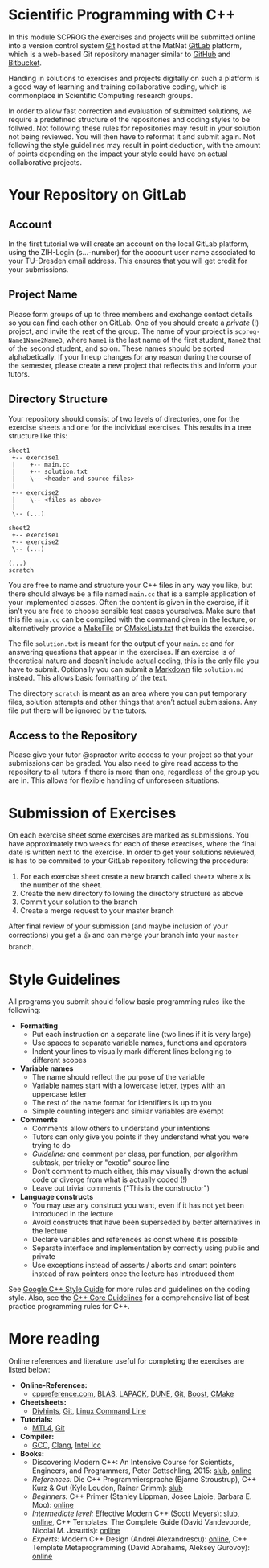 # Scientific Programming with C++
In this module SCPROG the exercises and projects will be submitted online into a version
control system [Git](https://git-scm.com/) hosted at the MatNat [GitLab](https://gitlab.mn.tu-dresden.de)
platform, which is a web-based Git repository manager similar to [GitHub](https://github.com) 
and [Bitbucket](https://bitbucket.org).

Handing in solutions to exercises and projects digitally on such a platform is a 
good way of learning and training collaborative coding, which is commonplace in 
Scientific Computing research groups.

In order to allow fast correction and evaluation of submitted solutions, we require
a predefined structure of the repositories and coding styles to be follwed. Not
following these rules for repositories may result in your solution not being reviewed.
You will then have to reformat it and submit again. Not following the style guidelines
may result in point deduction, with the amount of points depending on the impact your
style could have on actual collaborative projects.

# Your Repository on GitLab
## Account
In the first tutorial we will create an account on the local GitLab platform, 
using the ZIH-Login (s...-number) for the account user name associated to your TU-Dresden
email address. This ensures that you will get credit for your submissions.

## Project Name
Please form groups of up to three members and exchange contact details so you can find
each other on GitLab. One of you should create a *private* (!) project, and invite the rest
of the group. The name of your project is `scprog-Name1Name2Name3`, where `Name1`
is the last name of the first student, `Name2` that of the second student, and so on. These
names should be sorted alphabetically. If your lineup changes for any reason during the
course of the semester, please create a new project that reflects this and inform your
tutors.

## Directory Structure
Your repository should consist of two levels of directories, one for the exercise sheets and
one for the individual exercises. This results in a tree structure like this:

```
sheet1
 +-- exercise1
 |    +-- main.cc
 |    +-- solution.txt
 |    \-- <header and source files>
 |
 +-- exercise2
 |    \-- <files as above>
 |
 \-- (...)
 
sheet2
 +-- exercise1
 +-- exercise2
 \-- (...)
 
(...)
scratch
```

You are free to name and structure your C++ files in any way you like, but there
should always be a file named `main.cc` that is a sample application of your implemented
classes. Often the content is given in the exercise, if it isn’t you are free to choose
sensible test cases yourselves. Make sure that this file `main.cc` can be compiled with
the command given in the lecture, or alternatively provide a [MakeFile](http://www.c-howto.de/tutorial/makefiles/) 
or [CMakeLists.txt](https://cmake.org/cmake/help/latest/) that builds the exercise.

The file `solution.txt` is meant for the output of your `main.cc` and for answering
questions that appear in the exercises. If an exercise is of theoretical nature and doesn’t
include actual coding, this is the only file you have to submit. Optionally you can
submit a [Markdown](https://docs.gitlab.com/ee/user/markdown.html) file `solution.md`
instead. This allows basic formatting of the text.

The directory `scratch` is meant as an area where you can put temporary files, solution
attempts and other things that aren’t actual submissions. Any file put there will be
ignored by the tutors.

## Access to the Repository
Please give your tutor @spraetor write access to your project so that your submissions can be
graded. You also need to give read access to the repository to all tutors if there is
more than one, regardless of the group you are in. This allows for flexible handling of
unforeseen situations.

# Submission of Exercises
On each exercise sheet some exercises are marked as submissions. You have approximately 
two weeks for each of these exercises, where the final date is written next to the exercise. 
In order to get your solutions reviewed, is has to be commited to your GitLab repository 
following the procedure:

1. For each exercise sheet create a new branch called `sheetX` where `X` is the number of
   the sheet.
2. Create the new directory following the directory structure as above
3. Commit your solution to the branch
4. Create a merge request to your master branch

After final review of your submission (and maybe inclusion of your corrections) 
you get a :thumbsup: and can merge your branch into your `master` branch.

# Style Guidelines
All programs you submit should follow basic programming rules like the following:

- **Formatting**
  - Put each instruction on a separate line (two lines if it is very large)
  - Use spaces to separate variable names, functions and operators
  - Indent your lines to visually mark different lines belonging to different scopes
- **Variable names**
  - The name should reflect the purpose of the variable
  - Variable names start with a lowercase letter, types with an uppercase letter
  - The rest of the name format for identifiers is up to you
  - Simple counting integers and similar variables are exempt
- **Comments**
  - Comments allow others to understand your intentions
  - Tutors can only give you points if they understand what you were trying to do
  - *Guideline:* one comment per class, per function, per algorithm subtask, per tricky or "exotic" source line
  - Don’t comment to much either, this may visually drown the actual code or diverge from what is actually coded (!)
  - Leave out trivial comments ("This is the constructor")
- **Language constructs**
  - You may use any construct you want, even if it has not yet been introduced in the lecture
  - Avoid constructs that have been superseded by better alternatives in the lecture
  - Declare variables and references as const where it is possible
  - Separate interface and implementation by correctly using public and private
  - Use exceptions instead of asserts / aborts and smart pointers instead of raw pointers once the lecture has introduced them

See [Google C++ Style Guide](http://google.github.io/styleguide/cppguide.html) for 
more rules and guidelines on the coding style. Also, see the 
[C++ Core Guidelines](https://github.com/isocpp/CppCoreGuidelines/blob/master/CppCoreGuidelines.md) 
for a comprehensive list of best practice programming rules for C++.

# More reading
Online references and literature useful for completing the exercises are listed below:

- **Online-References:** 
  - [cppreference.com](http://en.cppreference.com), [BLAS](http://www.netlib.org/blas), 
    [LAPACK](http://www.netlib.org/lapack/), [DUNE](https://www.dune-project.org/doxygen/), 
    [Git](https://git-scm.com/docs), [Boost](https://www.boost.org/doc/libs/1_71_0/), 
    [CMake](https://cmake.org/cmake/help/latest/)
- **Cheetsheets:** 
  - [Divhints](https://devhints.io/), [Git](https://github.github.com/training-kit/downloads/github-git-cheat-sheet.pdf), 
    [Linux Command Line](https://appletree.or.kr/quick_reference_cards/Unix-Linux/Linux%20Command%20Line%20Cheat%20Sheet.pdf)
- **Tutorials:** 
  - [MTL4](http://old.simunova.com/docs/mtl4/html/tutorial.html), [Git](https://git-scm.com/book/en/v2)
- **Compiler:** 
  - [GCC](https://gcc.gnu.org/), [Clang](http://clang.llvm.org/), [Intel Icc](https://software.intel.com/en-us/c-compilers)
- **Books:** 
  - Discovering Modern C++: An Intensive Course for Scientists, Engineers, and Programmers, Peter Gottschling, 2015: 
    [slub](http://katalogbeta.slub-dresden.de/id/0017278767/#detail), [online](http://proquest.tech.safaribooksonline.de/9780134383682)
  - *References:* Die C++ Programmiersprache (Bjarne Stroustrup), 
    C++ Kurz & Gut (Kyle Loudon, Rainer Grimm): [slub](http://katalogbeta.slub-dresden.de/id/0012713756/#detail)
  - *Beginners:* C++ Primer (Stanley Lippman, Josee Lajoie, Barbara E. Moo): [online](http://proquest.tech.safaribooksonline.de/9780133053043)
  - *Intermediate level:* Effective Modern C++ (Scott Meyers): [slub](http://katalogbeta.slub-dresden.de/id/0013617247/#detail), [online](http://proquest.tech.safaribooksonline.de/9781491908419), 
    C++ Templates: The Complete Guide (David Vandevoorde, Nicolai M. Josuttis): [online](http://proquest.tech.safaribooksonline.de/0201734842)
  - *Experts:* Modern C++ Design (Andrei Alexandrescu): [online](http://proquest.tech.safaribooksonline.de/0201704315), 
    C++ Template Metaprogramming (David Abrahams, Aleksey Gurovoy): [online](http://proquest.tech.safaribooksonline.de/0321227255)
